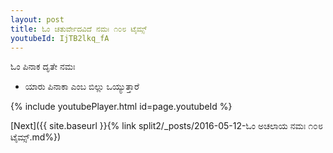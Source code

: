 ```yaml
---
layout: post
title: ಓಂ ಚತುರ್ವೇದವಿದೆ ನಮಃ ೧೦೮ ಟೈಮ್ಸ್
youtubeId: IjTB2lkq_fA
---
```

 
 
 ಓಂ ಪಿನಾಕ ದೃತೇ ನಮಃ  
 
 -  ಯಾರು ಪಿನಾಕಾ ಎಂಬ ಬಿಲ್ಲು ಒಯ್ಯುತ್ತಾರೆ 
 
  
 
  
 
 
 
 
 
 


{% include youtubePlayer.html id=page.youtubeId %}
 
[Next]({{ site.baseurl }}{% link  split2/_posts/2016-05-12-ಓಂ ಅಚಲಾಯ ನಮಃ ೧೦೮ ಟೈಮ್ಸ್.md%})
 
